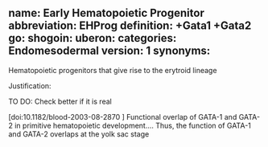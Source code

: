 name: Early Hematopoietic Progenitor
abbreviation: EHProg
definition: +Gata1 +Gata2
go:
shogoin: 
uberon: 
categories: Endomesodermal
version: 1
synonyms:
---

Hematopoietic progenitors that give rise to the erytroid lineage

Justification:

TO DO: Check better if it is real

[doi:10.1182/blood-2003-08-2870 ] Functional overlap of GATA-1 and GATA-2 in primitive hematopoietic development.... Thus, the function of GATA-1 and GATA-2 overlaps at the yolk sac stage